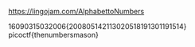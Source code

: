 https://lingojam.com/AlphabettoNumbers

16090315032006{200805142113020518191301191514}
picoctf{thenumbersmason}